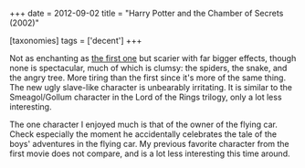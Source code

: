 +++
date = 2012-09-02
title = "Harry Potter and the Chamber of Secrets (2002)"

[taxonomies]
tags = ['decent']
+++

Not as enchanting as [the first one] but scarier with far bigger
effects, though none is spectacular, much of which is clumsy: the
spiders, the snake, and the angry tree. More tiring than the first since
it\'s more of the same thing. The new ugly slave-like character is
unbearably irritating. It is similar to the Smeagol/Gollum character in
the Lord of the Rings trilogy, only a lot less interesting.

The one character I enjoyed much is that of the owner of the flying car.
Check especially the moment he accidentally celebrates the tale of the
boys\' adventures in the flying car. My previous favorite character from
the first movie does not compare, and is a lot less interesting this
time around.

  [the first one]: http://movies.tshepang.net/harry-potter-and-the-sorcerers-stone-2001
